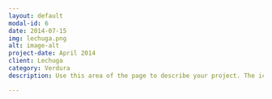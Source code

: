 ```yaml
---
layout: default
modal-id: 6
date: 2014-07-15
img: lechuga.png
alt: image-alt
project-date: April 2014
client: Lechuga
category: Verdura
description: Use this area of the page to describe your project. The icon above is part of a free icon set by <a href="https://sellfy.com/p/8Q9P/jV3VZ/">Flat Icons</a>. On their website, you can download their free set with 16 icons, or you can purchase the entire set with 146 icons for only $12!

---
```

